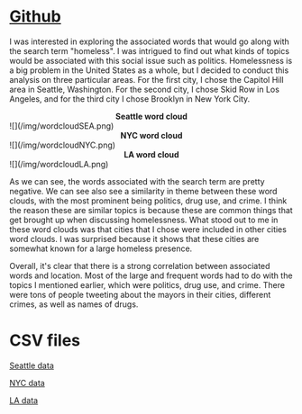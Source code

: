 # [Github](./geog458_lab2)

I was interested in exploring the associated words that would go along with the search term "homeless". I was intrigued to find out what kinds of topics would be associated with this social issue such as politics. Homelessness is a big problem in the United States as a whole, but I decided to conduct this analysis on three particular areas. For the first city, I chose the Capitol Hill area in Seattle, Washington. For the second city, I chose Skid Row in Los Angeles, and for the third city I chose Brooklyn in New York City. 

<figcaption align = "center">
  <b> Seattle word cloud</b>
</figcaption>
![](/img/wordcloudSEA.png)

<figcaption align = "center">
  <b> NYC word cloud</b> 
</figcaption>
![](/img/wordcloudNYC.png)

<figcaption align = "center">
  <b> LA word cloud</b> 
</figcaption>
![](/img/wordcloudLA.png)

As we can see, the words associated with the search term are pretty negative. We can see also see a similarity in theme between these word clouds, with the most prominent being politics, drug use, and crime. I think the reason these are similar topics is because these are common things that get brought up when discussing homelessness. What stood out to me in these word clouds was that cities that I chose were included in other cities word clouds. I was surprised because it shows that these cities are somewhat known for a large homeless presence.

Overall, it's clear that there is a strong correlation between associated words and location. Most of the large and frequent words had to do with the topics I mentioned earlier, which were politics, drug use, and crime. There were tons of people tweeting about the mayors in their cities, different crimes, as well as names of drugs.

# CSV files
[Seattle data](./assets/SEA-data.csv)

[NYC data](./assets/NYC-data.csv)

[LA data](../assets/LA-data.csv)

